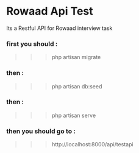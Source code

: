 # Rowaad Api Test
Its a Restful API for Rowaad interview task 

### first you should : 
>>> php artisan migrate
### then : 
>>> php artisan db:seed
### then : 
>>> php artisan serve

### then you should go to :

>>> http://localhost:8000/api/testapi
